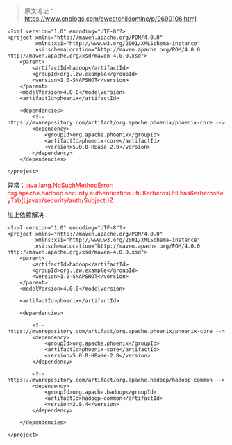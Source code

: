 > 原文地址：<https://www.cnblogs.com/sweetchildomine/p/9690106.html>

	<?xml version="1.0" encoding="UTF-8"?>
	<project xmlns="http://maven.apache.org/POM/4.0.0"
	         xmlns:xsi="http://www.w3.org/2001/XMLSchema-instance"
	         xsi:schemaLocation="http://maven.apache.org/POM/4.0.0 http://maven.apache.org/xsd/maven-4.0.0.xsd">
	    <parent>
	        <artifactId>hadoop</artifactId>
	        <groupId>org.lzw.example</groupId>
	        <version>1.0-SNAPSHOT</version>
	    </parent>
	    <modelVersion>4.0.0</modelVersion>
	    <artifactId>phoenix</artifactId>
	 
	    <dependencies>
	        <!-- https://mvnrepository.com/artifact/org.apache.phoenix/phoenix-core -->
	        <dependency>
	            <groupId>org.apache.phoenix</groupId>
	            <artifactId>phoenix-core</artifactId>
	            <version>5.0.0-HBase-2.0</version>
	        </dependency>
	    </dependencies>
	 
	</project>

异常：<font color=red>java.lang.NoSuchMethodError: org.apache.hadoop.security.authentication.util.KerberosUtil.hasKerberosKeyTab(Ljavax/security/auth/Subject;)Z</font>

加上依赖解决：

	<?xml version="1.0" encoding="UTF-8"?>
	<project xmlns="http://maven.apache.org/POM/4.0.0"
	         xmlns:xsi="http://www.w3.org/2001/XMLSchema-instance"
	         xsi:schemaLocation="http://maven.apache.org/POM/4.0.0 http://maven.apache.org/xsd/maven-4.0.0.xsd">
	    <parent>
	        <artifactId>hadoop</artifactId>
	        <groupId>org.lzw.example</groupId>
	        <version>1.0-SNAPSHOT</version>
	    </parent>
	    <modelVersion>4.0.0</modelVersion>
	 
	    <artifactId>phoenix</artifactId>
	 
	    <dependencies>
	 
	        <!-- https://mvnrepository.com/artifact/org.apache.phoenix/phoenix-core -->
	        <dependency>
	            <groupId>org.apache.phoenix</groupId>
	            <artifactId>phoenix-core</artifactId>
	            <version>5.0.0-HBase-2.0</version>
	        </dependency>
	 
	        <!-- https://mvnrepository.com/artifact/org.apache.hadoop/hadoop-common -->
	        <dependency>
	            <groupId>org.apache.hadoop</groupId>
	            <artifactId>hadoop-common</artifactId>
	            <version>2.8.4</version>
	        </dependency>
	 
	    </dependencies>
	 
	</project>
 